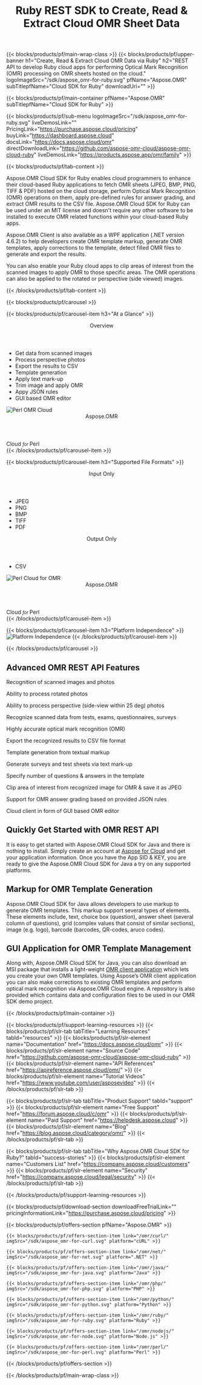 ﻿---
title: Ruby REST SDK to Create, Read & Extract Cloud OMR Sheet Data 
description: REST API to develop Ruby cloud apps for performing Optical Mark Recognition (OMR) processing on OMR sheets hosted on the cloud
weight: 100
url: /ruby
---

{{< blocks/products/pf/main-wrap-class >}}
{{< blocks/products/pf/upper-banner h1="Create, Read & Extract Cloud OMR Data via Ruby" h2="REST API to develop Ruby cloud apps for performing Optical Mark Recognition (OMR) processing on OMR sheets hosted on the cloud." logoImageSrc="/sdk/aspose_omr-for-ruby.svg" pfName="Aspose.OMR" subTitlepfName="Cloud SDK for Ruby" downloadUrl="" >}}

{{< blocks/products/pf/main-container pfName="Aspose.OMR" subTitlepfName="Cloud SDK for Ruby" >}}

{{< blocks/products/pf/sub-menu logoImageSrc="/sdk/aspose_omr-for-ruby.svg" liveDemosLink="" PricingLink="https://purchase.aspose.cloud/pricing" buyLink="https://dashboard.aspose.cloud" docsLink="https://docs.aspose.cloud/omr" directDownloadLink="https://github.com/aspose-omr-cloud/aspose-omr-cloud-ruby" liveDemosLink="https://products.aspose.app/omr/family" >}}

{{< blocks/products/pf/tab-content >}}
<p>Aspose.OMR Cloud SDK for Ruby enables cloud programmers to enhance their cloud-based Ruby applications to fetch OMR sheets (JPEG, BMP, PNG, TIFF & PDF) hosted on the cloud storage, perform Optical Mark Recognition (OMR) operations on them, apply pre-defined rules for answer grading, and extract OMR results to the CSV file. Aspose.OMR Cloud SDK for Ruby can be used under an MIT license and doesn't require any other software to be installed to execute OMR related functions within your cloud-based Ruby apps.</p>
<p>Aspose.OMR Client is also available as a WPF application (.NET version 4.6.2) to help developers create OMR template markup, generate OMR templates, apply corrections to the template, detect filled OMR files to generate and export the results.</p>
<p>You can also enable your Ruby cloud apps to clip areas of interest from the scanned images to apply OMR to those specific areas. The OMR operations can also be applied to the rotated or perspective (side viewed) images.</p>
{{< /blocks/products/pf/tab-content >}}

<!--Diagrams Start-->
{{< blocks/products/pf/carousel >}}

{{< blocks/products/pf/carousel-item h3="At a Glance"  >}}
<div class="diagram1 d1-cloud">
<div class="d1-row">
<div class="d1-col d1-left"> </div>
<!--/left-->
<div class="d1-col d1-right"><header><i class="fa fa-barcode"> </i>Overview</header><ul><li>Get data from scanned images</li>
<li>Process perspective photos</li>
<li>Export the results to CSV</li>
<li>Template generation</li>
<li>Apply text mark-up</li>
<li>Trim image and apply OMR</li>
<li>Appy JSON rules</li>
<li>GUI based OMR editor</li>
</ul></div>
<!--/right--></div>
<!--/row-->
<div class="d1-logo"><img src="/sdk/aspose_omr-for-perl.svg" alt="Perl OMR Cloud"><header>Aspose.OMR</header><footer>Cloud <small> <em>for </em> </small>Perl</footer></div>
<!--/logo--></div>
<!--/diagram1-->
{{< /blocks/products/pf/carousel-item >}}

{{< blocks/products/pf/carousel-item h3="Supported File Formats" >}}
<div class="diagram1 d2  d1-cloud">
<div class="d1-row">
<div class="d1-col d1-left"><header><i class="fa fa-long-arrow-down"> </i>Input Only</header><ul><li>JPEG</li>
<li>PNG</li>
<li>BMP</li>
<li>TIFF</li>
<li>PDF</li>
</ul></div>
<!--/left-->
<div class="d1-col d1-right"><header><i class="fa  fa-mail-forward"> </i>Output Only</header><ul><li>CSV</li>
</ul></div>
<!--/right--></div>
<!--/row-->
<div class="d1-logo"><img src="/sdk/aspose_omr-for-perl.svg" alt="Perl Cloud for OMR"><header>Aspose.OMR</header><footer>Cloud <small> <em>for </em> </small>Perl</footer></div>
<!--/logo--></div>
<!--/diagram2-->
{{< /blocks/products/pf/carousel-item >}}


{{< blocks/products/pf/carousel-item h3="Platform Independence" >}}
<img title="Platform Independence" src="/supported-platform-min.png" alt="Platform Independence">
{{< /blocks/products/pf/carousel-item >}}

{{< /blocks/products/pf/carousel >}}
<!--Diagrams End-->

<!--Feature-section Start-->
<div class="container-fluid features-section bg-gray singleproduct"><a id="features" class="anchor" name="features"></a> 
<div class="row">
<div class="container">
<h2 class="pr-ft">Advanced OMR REST API Features</h2>
<p> </p>
<div class="col-lg-4"><em class="fa fa-image ico-blue fa-2x col-lg-2"> </em>
<p class="col-lg-10">Recognition of scanned images and photos</p>
</div>
<div class="col-lg-4"><em class="fa fa-circle-o ico-blue fa-2x col-lg-2"> </em>
<p class="col-lg-10">Ability to process rotated photos</p>
</div>
<div class="col-lg-4"><em class="fa fa-random ico-blue fa-2x col-lg-2"> </em>
<p class="col-lg-10">Ability to process perspective (side-view within 25 deg) photos</p>
</div>
<div class="col-lg-4"><em class="fa fa-line-chart ico-blue fa-2x col-lg-2"> </em>
<p class="col-lg-10">Recognize scanned data from tests, exams, questionnaires, surveys</p>
</div>
<div class="col-lg-4"><em class="fa fa-pencil-square-o ico-blue fa-2x col-lg-2"> </em>
<p class="col-lg-10">Highly accurate optical mark recognition (OMR)</p>
</div>
<div class="col-lg-4"><em class="fa fa-undo ico-blue fa-2x col-lg-2"> </em>
<p class="col-lg-10">Export the recognized results to CSV file format</p>
</div>
<div class="col-lg-4"><em class="fa fa-file-text-o ico-blue fa-2x col-lg-2"> </em>
<p class="col-lg-10">Template generation from textual markup</p>
</div>
<div class="col-lg-4"><em class="fa fa-barcode ico-blue fa-2x col-lg-2"> </em>
<p class="col-lg-10">Generate surveys and test sheets via text mark-up</p>
</div>
<div class="col-lg-4"><em class="fa fa-file-pdf-o ico-blue fa-2x col-lg-2"> </em>
<p class="col-lg-10">Specify number of questions & answers in the template</p>
</div>
<div class="col-lg-4"><em class="fa fa-compress  ico-blue fa-2x col-lg-2"> </em>
<p class="col-lg-10">Clip area of interest from recognized image for OMR & save it as JPEG</p>
</div>
<div class="col-lg-4"><em class="fa fa-magic ico-blue fa-2x col-lg-2"> </em>
<p class="col-lg-10">Support for OMR answer grading based on provided JSON rules</p>
</div>
<div class="col-lg-4"><em class="fa fa-language  ico-blue fa-2x col-lg-2"> </em>
</div>
<div class="col-lg-4"><em class="fa fa-play  ico-blue fa-2x col-lg-2"> </em>
<p class="col-lg-10">Cloud client in form of GUI based OMR editor</p>
</div>
</div>
</div>
<div class="row">
<div class="container">
<div class="col-lg-12">
<h2 class="h2title">Quickly Get Started with OMR REST API</h2>
<p>It is easy to get started with Aspose.OMR Cloud SDK for Java and there is nothing to install. Simply create an account at <a href="https://dashboard.aspose.cloud/#/apps">Aspose for Cloud</a> and get your application information. Once you have the App SID & KEY, you are ready to give the Aspose.OMR Cloud SDK for Java a try on any supported platforms.</p>
</div>
<div class="col-lg-12">
<h2 class="h2title">Markup for OMR Template Generation</h2>
<p>Aspose.OMR Cloud SDK for Java allows developers to use markup to generate OMR templates. This markup support several types of elements. These elements include, text, choice box (question), answer sheet (several column of questions), grid (complex values that consist of similar sections), image (e.g. logo), barcode (barcodes, QR-codes, aruco codes).</p>
</div>
<div class="col-lg-12">
<h2 class="h2title">GUI Application for OMR Template Management</h2>
<p>Along with, Aspose.OMR Cloud SDK for Java, you can also download an MSI package that installs a light-weight <a href="https://github.com/aspose-omr-cloud/aspose-omr-cloud-dotnet/tree/master/Aspose.OMR.Client">OMR client application</a> which lets you create your own OMR templates. Using Aspose’s OMR client application you can also make corrections to existing OMR templates and perform optical mark recognition via Aspose.OMR Cloud engine. A repository is also provided which contains data and configuration files to be used in our OMR SDK demo project.</p>
</div>
</div>
</div>
</div>

<!--Feature-section End-->

{{< /blocks/products/pf/main-container >}}

{{< blocks/products/pf/support-learning-resources >}}
{{< blocks/products/pf/slr-tab tabTitle="Learning Resources" tabId="resources" >}}
{{< blocks/products/pf/slr-element name="Documentation" href="https://docs.aspose.cloud/omr" >}}
{{< blocks/products/pf/slr-element name="Source Code" href="https://github.com/aspose-omr-cloud/aspose-omr-cloud-ruby" >}}
{{< blocks/products/pf/slr-element name="API References" href="https://apireference.aspose.cloud/omr/" >}}
{{< blocks/products/pf/slr-element name="Tutorial Videos" href="https://www.youtube.com/user/asposevideo" >}}
{{< /blocks/products/pf/slr-tab >}}

{{< blocks/products/pf/slr-tab tabTitle="Product Support" tabId="support" >}}
{{< blocks/products/pf/slr-element name="Free Support" href="https://forum.aspose.cloud/c/omr" >}}
{{< blocks/products/pf/slr-element name="Paid Support" href="https://helpdesk.aspose.cloud" >}}
{{< blocks/products/pf/slr-element name="Blog" href="https://blog.aspose.cloud/category/omr/" >}}
{{< /blocks/products/pf/slr-tab >}}

{{< blocks/products/pf/slr-tab tabTitle="Why Aspose.OMR Cloud SDK for Ruby?" tabId="success-stories" >}}
{{< blocks/products/pf/slr-element name="Customers List" href="https://company.aspose.cloud/customers" >}}
{{< blocks/products/pf/slr-element name="Security" href="https://company.aspose.cloud/legal/security" >}}
{{< /blocks/products/pf/slr-tab >}}

{{< /blocks/products/pf/support-learning-resources >}}

{{< blocks/products/pf/download-section downloadFreeTrialLink="" pricingInformationLink="https://purchase.aspose.cloud/pricing" >}}

{{< blocks/products/pf/offers-section pfName="Aspose.OMR" >}}

    {{< blocks/products/pf/offers-section-item link="/omr/curl/" imgSrc="/sdk/aspose_omr-for-curl.svg" platform="cURL" >}}
	
    {{< blocks/products/pf/offers-section-item link="/omr/net/" imgSrc="/sdk/aspose_omr-for-net.svg" platform=".NET" >}}
	
    {{< blocks/products/pf/offers-section-item link="/omr/java/" imgSrc="/sdk/aspose_omr-for-java.svg" platform="Java" >}}
	
    {{< blocks/products/pf/offers-section-item link="/omr/php/" imgSrc="/sdk/aspose_omr-for-php.svg" platform="PHP" >}}
	
    {{< blocks/products/pf/offers-section-item link="/omr/python/" imgSrc="/sdk/aspose_omr-for-python.svg" platform="Python" >}}
	
    {{< blocks/products/pf/offers-section-item link="/omr/ruby/" imgSrc="/sdk/aspose_omr-for-ruby.svg" platform="Ruby" >}}
	
    {{< blocks/products/pf/offers-section-item link="/omr/nodejs/" imgSrc="/sdk/aspose_omr-for-node.svg" platform="Node.js" >}}
	
	{{< blocks/products/pf/offers-section-item link="/omr/perl/" imgSrc="/sdk/aspose_omr-for-perl.svg" platform="Perl" >}}
	
{{< /blocks/products/pf/offers-section >}}

{{< /blocks/products/pf/main-wrap-class >}}
